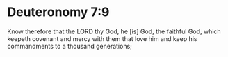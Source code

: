 # Deuteronomy 7:9

Know therefore that the LORD thy God, he [is] God, the faithful God, which keepeth covenant and mercy with them that love him and keep his commandments to a thousand generations;
